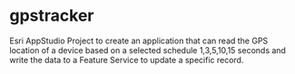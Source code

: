 # gpstracker
Esri AppStudio Project to create an application that can read the GPS location of a device based on a selected schedule 1,3,5,10,15 seconds and write the data to a Feature Service to update a specific record.
